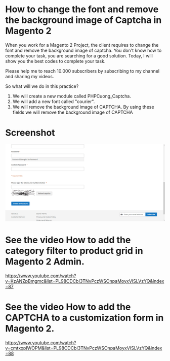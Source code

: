 # How to change the font and remove the background image of Captcha in Magento 2
When you work for a Magento 2 Project, the client requires to change the font and remove the background image of captcha. You don't know how to complete your task, you are searching for a good solution. Today, I will show you the best codes to complete your task.

Please help me to reach 10.000 subscribers by subscribing to my channel and sharing my videos.

So what will we do in this practice?

1. We will create a new module called PHPCuong_Captcha.
2. We will add a new font called "courier".
3. We will remove the background image of CAPTCHA. By using these fields we will remove the background image of CAPTCHA

# Screenshot
![ScreenShot](https://github.com/php-cuong/magento2-captcha/blob/main/Screenshot/captcha.gif)

# See the video How to add the category filter to product grid in Magento 2 Admin.
https://www.youtube.com/watch?v=KzANZpBmgmc&list=PL98CDCbI3TNvPczWSOnpaMoyxVISLVzYQ&index=87

# See the video How to add the CAPTCHA to a customization form in Magento 2.
https://www.youtube.com/watch?v=cmtxxpIWOPM&list=PL98CDCbI3TNvPczWSOnpaMoyxVISLVzYQ&index=88

